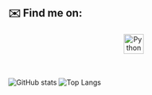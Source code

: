 ## ✉️ Find me on:

<p align="center">
  <a href="https://www.linkedin.com/in/alex-ismailov/" target="_blank" rel="noopener noreferrer"> <img
      src="https://cdn.jsdelivr.net/npm/simple-icons@v3/icons/linkedin.svg" alt="Python" height="40"
      style="vertical-align:top; margin:4px">
  </a>
</p>

<br />

![GitHub stats](https://github-readme-stats.vercel.app/api?username=alex-ismailov&show_icons=true&theme=default)
![Top Langs](https://github-readme-stats.vercel.app/api/top-langs/?username=alex-ismailov&theme=default)

<!--
**alex-ismailov/alex-ismailov** is a ✨ _special_ ✨ repository because its `README.md` (this file) appears on your GitHub profile.

Here are some ideas to get you started:

- 🌱 Passed the profession of a frontend developer on [Hexlet](https://ru.hexlet.io/u/alex-ismailov)
- 🔭 I’m looking for job
- 👯 I’m looking to collaborate on ...
- 🤔 I’m looking for help with ...
- 💬 Ask me about ...
- 📫 How to reach me: ...
- 😄 Pronouns: ...
- ⚡ Fun fact: ...
-->
